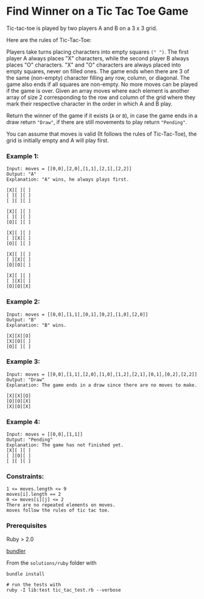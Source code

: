 # Find Winner on a Tic Tac Toe Game

Tic-tac-toe is played by two players A and B on a 3 x 3 grid.

Here are the rules of Tic-Tac-Toe:

Players take turns placing characters into empty squares `(" ")`.
The first player A always places "X" characters, while the second player B always places "O" characters.
"X" and "O" characters are always placed into empty squares, never on filled ones.
The game ends when there are 3 of the same (non-empty) character filling any row, column, or diagonal.
The game also ends if all squares are non-empty.
No more moves can be played if the game is over.
Given an array moves where each element is another array of size 2 corresponding to the row and column of the grid where they mark their respective character in the order in which A and B play.

Return the winner of the game if it exists (`A` or `B`), in case the game ends in a draw return `"Draw"`, if there are still movements to play return `"Pending"`.

You can assume that moves is valid (It follows the rules of Tic-Tac-Toe), the grid is initially empty and A will play first.

 

### Example 1:

```
Input: moves = [[0,0],[2,0],[1,1],[2,1],[2,2]]
Output: "A"
Explanation: "A" wins, he always plays first.

[X][ ][ ]
[ ][ ][ ]
[ ][ ][ ]

[X][ ][ ]
[ ][ ][ ]
[O][ ][ ]

[X][ ][ ]
[ ][X][ ]
[O][ ][ ]

[X][ ][ ]
[ ][X][ ]
[O][O][ ]

[X][ ][ ]
[ ][X][ ]
[O][O][X]
```

### Example 2:
```
Input: moves = [[0,0],[1,1],[0,1],[0,2],[1,0],[2,0]]
Output: "B"
Explanation: "B" wins.

[X][X][O]
[X][O][ ]
[O][ ][ ]
```

### Example 3:

```
Input: moves = [[0,0],[1,1],[2,0],[1,0],[1,2],[2,1],[0,1],[0,2],[2,2]]
Output: "Draw"
Explanation: The game ends in a draw since there are no moves to make.

[X][X][O]
[O][O][X]
[X][O][X]
```

### Example 4:

```
Input: moves = [[0,0],[1,1]]
Output: "Pending"
Explanation: The game has not finished yet.
[X][ ][ ]
[ ][O][ ]
[ ][ ][ ]
```
 

### Constraints:

```
1 <= moves.length <= 9
moves[i].length == 2
0 <= moves[i][j] <= 2
There are no repeated elements on moves.
moves follow the rules of tic tac toe.
```

### Prerequisites

Ruby > 2.0

[bundler](https://bundler.io/)


From the `solutions/ruby` folder with
```
bundle install

# run the tests with
ruby -I lib:test tic_tac_test.rb --verbose
```
